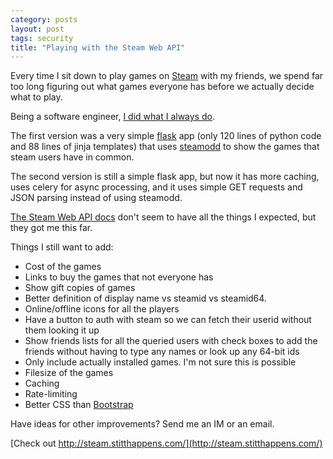 ```yaml
---
category: posts
layout: post
tags: security
title: "Playing with the Steam Web API"
---
```


Every time I sit down to play games on [Steam](http://store.steampowered.com/) with my friends, we spend far too long figuring out what games everyone has before we actually decide what to play.

Being a software engineer, [I did what I always do](http://steam.stitthappens.com/).

The first version was a very simple [flask](http://flask.pocoo.org/) app (only 120 lines of python code and 88 lines of jinja templates) that uses [steamodd](https://github.com/Lagg/steamodd) to show the games that steam users have in common.

The second version is still a simple flask app, but now it has more caching, uses celery for async processing, and it uses simple GET requests and JSON parsing instead of using steamodd.

[The Steam Web API docs](https://developer.valvesoftware.com/wiki/Steam_Web_API) don't seem to have all the things I expected, but they got me this far.

Things I still want to add:

* Cost of the games
* Links to buy the games that not everyone has
* Show gift copies of games
* Better definition of display name vs steamid vs steamid64.
* Online/offline icons for all the players
* Have a button to auth with steam so we can fetch their userid without them looking it up
* Show friends lists for all the queried users with check boxes to add the friends without having to type any names or look up any 64-bit ids
* Only include actually installed games. I'm not sure this is possible
* Filesize of the games
* Caching
* Rate-limiting
* Better CSS than [Bootstrap](http://getbootstrap.com)

Have ideas for other improvements? Send me an IM or an email.

[Check out http://steam.stitthappens.com/](http://steam.stitthappens.com/)
